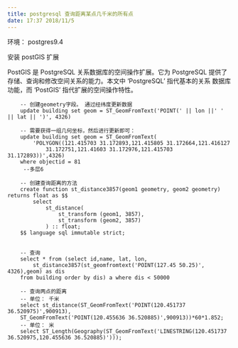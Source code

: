 ```yaml
---
title: postgresql 查询距离某点几千米的所有点
date: 17:37 2018/11/5
---
```


环境： postgres9.4

安装 postGIS 扩展

PostGIS 是 PostgreSQL 关系数据库的空间操作扩展。它为 PostgreSQL
提供了存储、查询和修改空间关系的能力。本文中 ‘PostgreSQL’ 指代基本的关系
数据库功能，而 ‘PostGIS’ 指代扩展的空间操作特性。


        -- 创建geometry字段。 通过经纬度更新数据
        update building set geom = ST_GeomFromText('POINT(' || lon ||' ' || lat || ')', 4326)

        -- 需要获得一组几何坐标，然后进行更新即可：
        update building set geom = ST_GeomFromText(
            'POLYGON((121.415703 31.172893,121.415805 31.172664,121.416127
                31.172751,121.41603 31.172976,121.415703 31.172893))',4326)
        where objectid = 81
         --多层6

        -- 创建查询距离的方法
        create function st_distance3857(geom1 geometry, geom2 geometry) returns float as $$
            select
                st_distance(
                    st_transform (geom1, 3857),
                    st_transform (geom2, 3857)
                ) :: float;
        $$ language sql immutable strict;


        -- 查询
        select * from (select id,name, lat, lon,
            st_distance3857(st_geomfromtext('POINT(127.45 50.25)', 4326),geom) as dis
        from building order by dis) a where dis < 50000

        -- 查询两点的距离
        -- 单位： 千米
        select st_distance(ST_GeomFromText('POINT(120.451737 36.520975)',900913),
        ST_GeomFromText('POINT(120.455636 36.520885)',900913))*60*1.852;
        -- 单位： 米
        select ST_Length(Geography(ST_GeomFromText('LINESTRING(120.451737 36.520975,120.455636 36.520885)')));

